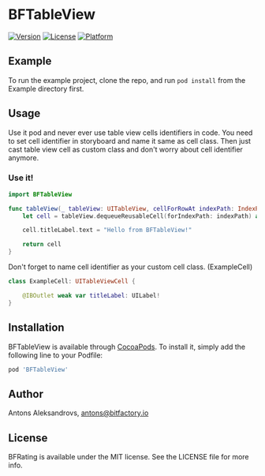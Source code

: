 # BFTableView

[![Version](https://img.shields.io/cocoapods/v/BFTableView.svg?style=flat)](https://cocoapods.org/pods/BFTableView.)
[![License](https://img.shields.io/cocoapods/l/BFTableView.svg?style=flat)](https://cocoapods.org/pods/BFTableView.)
[![Platform](https://img.shields.io/cocoapods/p/BFTableView.svg?style=flat)](https://cocoapods.org/pods/BFTableView.)

## Example

To run the example project, clone the repo, and run `pod install` from the Example directory first.

## Usage

Use it pod and never ever use table view cells identifiers in code. You need to set cell identifier in storyboard and name it same as cell class. Then just cast table view cell as custom class and don't worry about cell identifier anymore.

### Use it!

```swift
import BFTableView
```

```swift
func tableView(_ tableView: UITableView, cellForRowAt indexPath: IndexPath) -> UITableViewCell {
    let cell = tableView.dequeueReusableCell(forIndexPath: indexPath) as ExampleCell

    cell.titleLabel.text = "Hello from BFTableView!"

    return cell
}
```

Don't forget to name cell identifier as your custom cell class. (ExampleCell)

```swift
class ExampleCell: UITableViewCell {

    @IBOutlet weak var titleLabel: UILabel!
}
```

## Installation

BFTableView is available through [CocoaPods](https://cocoapods.org). To install
it, simply add the following line to your Podfile:

```ruby
pod 'BFTableView'
```

## Author

Antons Aleksandrovs, antons@bitfactory.io

## License

BFRating is available under the MIT license. See the LICENSE file for more info.
